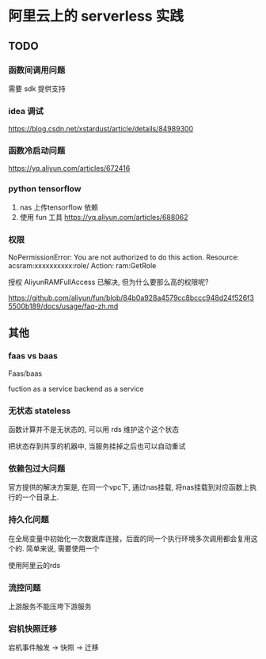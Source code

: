 # 阿里云上的 serverless 实践


## TODO

### 函数间调用问题

需要 sdk 提供支持

### idea 调试

https://blog.csdn.net/xstardust/article/details/84989300

### 函数冷启动问题

https://yq.aliyun.com/articles/672416

### python tensorflow

1. nas 上传tensorflow 依赖
2. 使用 fun 工具 https://yq.aliyun.com/articles/688062

### 权限

NoPermissionError: You are not authorized to do this action. Resource: acsram:xxxxxxxxxx:role/ Action: ram:GetRole

授权 AliyunRAMFullAccess 已解决, 但为什么要那么高的权限呢?

https://github.com/aliyun/fun/blob/84b0a928a4579cc8bccc948d24f526f35500b189/docs/usage/faq-zh.md

## 其他

### faas vs baas

Faas/baas

fuction as a service
backend as a service

### 无状态 stateless

函数计算并不是无状态的, 可以用 rds 维护这个这个状态

把状态存到共享的机器中, 当服务挂掉之后也可以自动重试

### 依赖包过大问题

官方提供的解决方案是, 在同一个vpc下, 通过nas挂载, 将nas挂载到对应函数上执行的一个目录上.

### 持久化问题

在全局变量中初始化一次数据库连接，后面的同一个执行环境多次调用都会复用这个的.
简单来说, 需要使用一个

使用阿里云的rds

### 流控问题

上游服务不能压垮下游服务

### 宕机快照迁移

宕机事件触发 -> 快照 -> 迁移







